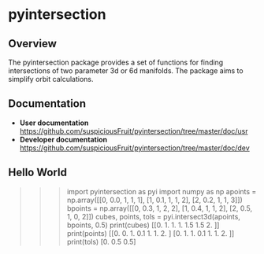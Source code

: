 # pyintersection

Overview
----------------------
The pyintersection package provides a set of functions for finding intersections of two parameter 3d or 6d manifolds. The package aims to simplify orbit calculations.

Documentation
----------------------
- **User documentation** https://github.com/suspiciousFruit/pyintersection/tree/master/doc/usr
- **Developer documentation** https://github.com/suspiciousFruit/pyintersection/tree/master/doc/dev

Hello World
----------------------
>>> import pyintersection as pyi
>>> import numpy as np
>>> apoints = np.array([[0, 0.0, 1, 1, 1], [1, 0.1, 1, 1, 2], [2, 0.2, 1, 1, 3]])
>>> bpoints = np.array([[0, 0.3, 1, 2, 2], [1, 0.4, 1, 1, 2], [2, 0.5, 1, 0, 2]])
>>> cubes, points, tols = pyi.intersect3d(apoints, bpoints, 0.5)
>>> print(cubes)
    [[0.  1.  1.  1.  1.5 1.5 2. ]]
>>> print(points)
    [[0.  0.  1.  0.1 1.  1.  2. ]
    [0.  1.  1.  0.1 1.  1.  2. ]]
>>> print(tols)
    [0.  0.5 0.5]

